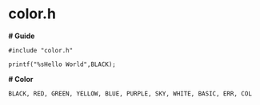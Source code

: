 # color.h
<strong># Guide</strong>
<pre>
<code>#include "color.h"

printf("%sHello World",BLACK);</code></pre>
<strong># Color</strong>

<pre>
<code>BLACK, RED, GREEN, YELLOW, BLUE, PURPLE, SKY, WHITE, BASIC, ERR, COL</code></pre>
